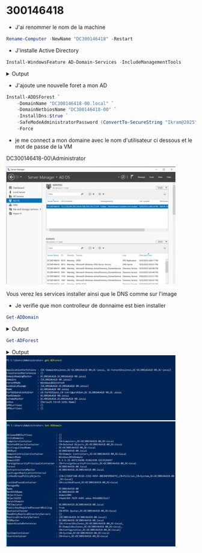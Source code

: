 # 300146418

* J'ai renommer le nom de la machine

```powershell
Rename-Computer -NewName "DC300146418" -Restart
```

* J'installe Active Directory

```powershell
Install-WindowsFeature AD-Domain-Services -IncludeManagementTools
```
<details>
    <summary>Output</summary>
    
```powershell
Success Restart Needed Exit Code      Feature Result
------- -------------- ---------      --------------
True    No             Success        {Active Directory Domain Services, Group P...
```
</details>

* J'ajoute une nouvelle foret a mon AD

```powershell
Install-ADDSForest `
    -DomainName "DC300146418-00.local" `
    -DomainNetbiosName "DC300146418-00" `
    -InstallDns:$true `
    -SafeModeAdministratorPassword (ConvertTo-SecureString "Ikram@2025" -AsPlainText -Force) `
    -Force
```

* je me connect a mon domaine avec le nom d'utilisateur ci dessous et le mot de passe de la VM

DC300146418-00\Administrator

<img src="images/111.png" alt="Images" width="450"/>

Vous verez les services installer ainsi que le DNS comme sur l'image

* Je verifie que mon controlleur de donnaime est bien installer
  
```powershell
Get-ADDomain
```
<details>
    <summary>Output</summary>
    
```powershell
AllowedDNSSuffixes                 : {}
ChildDomains                       : {}
ComputersContainer                 : CN=Computers,DC=DC300146418-00,DC=local
DeletedObjectsContainer            : CN=Deleted Objects,DC=DC300146418-00,DC=local
DistinguishedName                  : DC=DC300146418-00,DC=local
DNSRoot                            : DC300146418-00.local
DomainControllersContainer         : OU=Domain Controllers,DC=DC300146418-00,DC=local
DomainMode                         : Windows2016Domain
DomainSID                          : S-1-5-21-447135690-91861430-3213525697
ForeignSecurityPrincipalsContainer : CN=ForeignSecurityPrincipals,DC=DC300146418-00,DC=local
Forest                             : DC300146418-00.local
InfrastructureMaster               : DC300146418.DC300146418-00.local
LastLogonReplicationInterval       :
LinkedGroupPolicyObjects           : {CN={31B2F340-016D-11D2-945F-00C04FB984F9},CN=Policies,CN=System,DC=DC300146418-00
                                     ,DC=local}
LostAndFoundContainer              : CN=LostAndFound,DC=DC300146418-00,DC=local
ManagedBy                          :
Name                               : DC300146418-00
NetBIOSName                        : DC300146418-00
ObjectClass                        : domainDNS
ObjectGUID                         : f4ab6369-7629-4201-adaa-941b88b15e17
ParentDomain                       :
PDCEmulator                        : DC300146418.DC300146418-00.local
PublicKeyRequiredPasswordRolling   : True
QuotasContainer                    : CN=NTDS Quotas,DC=DC300146418-00,DC=local
ReadOnlyReplicaDirectoryServers    : {}
ReplicaDirectoryServers            : {DC300146418.DC300146418-00.local}
RIDMaster                          : DC300146418.DC300146418-00.local
SubordinateReferences              : {DC=ForestDnsZones,DC=DC300146418-00,DC=local,
                                     DC=DomainDnsZones,DC=DC300146418-00,DC=local,
                                     CN=Configuration,DC=DC300146418-00,DC=local}
SystemsContainer                   : CN=System,DC=DC300146418-00,DC=local
UsersContainer                     : CN=Users,DC=DC300146418-00,DC=local
```
</details>

```powershell
Get-ADForest
```
<details>
    <summary>Output</summary>
    
```powershell
ApplicationPartitions : {DC=DomainDnsZones,DC=DC300146418-00,DC=local, DC=ForestDnsZones,DC=DC300146418-00,DC=local}
CrossForestReferences : {}
DomainNamingMaster    : DC300146418.DC300146418-00.local
Domains               : {DC300146418-00.local}
ForestMode            : Windows2016Forest
GlobalCatalogs        : {DC300146418.DC300146418-00.local}
Name                  : DC300146418-00.local
PartitionsContainer   : CN=Partitions,CN=Configuration,DC=DC300146418-00,DC=local
RootDomain            : DC300146418-00.local
SchemaMaster          : DC300146418.DC300146418-00.local
Sites                 : {Default-First-Site-Name}
SPNSuffixes           : {}
UPNSuffixes           : {}
```
</details>

<img src="images/2222.png" alt="Images" width="450"/>
<img src="images/3333.png" alt="Images" width="450"/>
